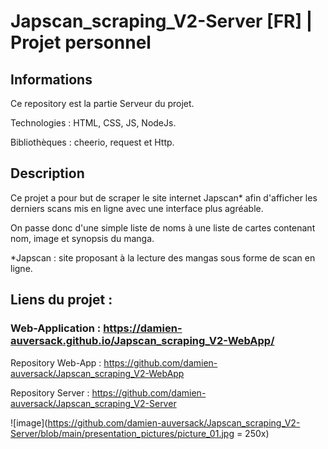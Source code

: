 # Japscan_scraping_V2-Server [FR] | Projet personnel
## Informations

Ce repository est la partie Serveur du projet.

Technologies : HTML, CSS, JS, NodeJs.

Bibliothèques : cheerio, request et Http. 

## Description

Ce projet a pour but de scraper le site internet Japscan* afin d'afficher les derniers scans mis en ligne avec une interface plus agréable. 

On passe donc d'une simple liste de noms à une liste de cartes contenant nom, image et synopsis du manga.

*Japscan : site proposant à la lecture des mangas sous forme de scan en ligne.

## Liens du projet :

### Web-Application : https://damien-auversack.github.io/Japscan_scraping_V2-WebApp/

Repository Web-App : https://github.com/damien-auversack/Japscan_scraping_V2-WebApp

Repository Server : https://github.com/damien-auversack/Japscan_scraping_V2-Server

![image](https://github.com/damien-auversack/Japscan_scraping_V2-Server/blob/main/presentation_pictures/picture_01.jpg = 250x)

